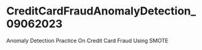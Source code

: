 # CreditCardFraudAnomalyDetection_09062023
Anomaly Detection Practice On Credit Card Fraud Using SMOTE
